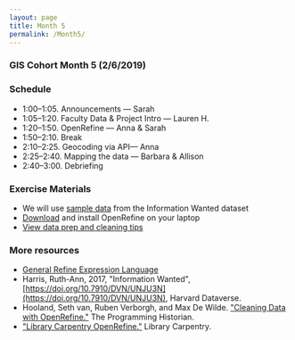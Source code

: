 ```yaml
---
layout: page
title: Month 5
permalink: /Month5/
---
```

### GIS Cohort Month 5 (2/6/2019)

### Schedule

* 1:00–1:05. Announcements — Sarah
* 1:05–1:20. Faculty Data & Project Intro — Lauren H.
* 1:20–1:50. OpenRefine — Anna & Sarah
* 1:50–2:10. Break
* 2:10–2:25. Geocoding via API— Anna
* 2:25–2:40. Mapping the data — Barbara & Allison
* 2:40–3:00. Debriefing

### Exercise Materials

* We will use [sample data](https://github.com/BCDigSchol/coffee-code/tree/master/data-prep/data) from the Information Wanted dataset
* [Download](http://openrefine.org/) and install OpenRefine on your laptop
* [View data prep and cleaning tips](https://github.com/BCDigSchol/coffee-code/tree/master/data-prep)


### More resources

* [General Refine Expression Language](https://github.com/OpenRefine/OpenRefine/wiki/General-Refine-Expression-Language)
* Harris, Ruth-Ann, 2017, "Information Wanted", [https://doi.org/10.7910/DVN/UNJU3N](https://doi.org/10.7910/DVN/UNJU3N), Harvard Dataverse.
* Hooland, Seth van, Ruben Verborgh, and Max De Wilde. ["Cleaning Data with OpenRefine."](https://programminghistorian.org/en/lessons/cleaning-data-with-openrefine) The Programming Historian.
* ["Library Carpentry OpenRefine."](https://librarycarpentry.org/lc-open-refine/) Library Carpentry. 
